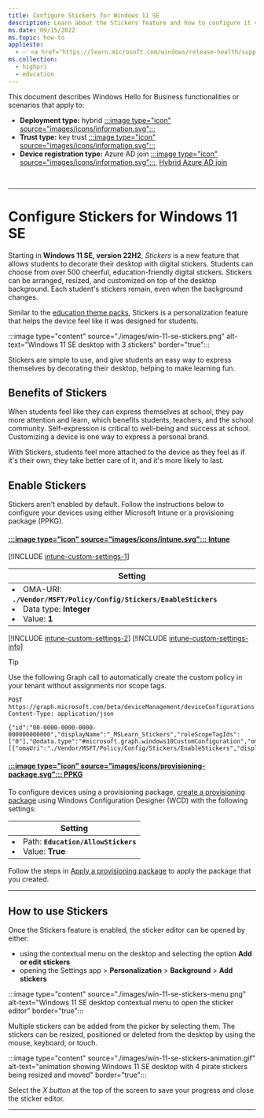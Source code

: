 ```yaml
---
title: Configure Stickers for Windows 11 SE
description: Learn about the Stickers feature and how to configure it via Intune and provisioning package.
ms.date: 09/15/2022
ms.topic: how-to
appliesto:
  - ✅ <a href="https://learn.microsoft.com/windows/release-health/supported-versions-windows-client" target="_blank">Windows 11 SE</a>
ms.collection:
  - highpri
  - education
---
```


This document describes Windows Hello for Business functionalities or scenarios that apply to:
- **Deployment type:** hybrid [:::image type="icon" source="images/icons/information.svg":::](../identity-protection/hello-for-business/hello-how-it-works-technology.md#hybrid-deployment "The Windows Hello for Business hybrid deployment is for organizations that have both on-premises and cloud resources that are accessed using a managed or federated identity that's synchronized with Azure AD. Hybrid deployments support devices that are Azure AD-registered, Azure AD-joined, and hybrid Azure AD-joined. The Hybrid deployment model supports three trust types for on-premises authentication: cloud Kerberos trust, key trust and certificate trust.")
- **Trust type:** key trust [:::image type="icon" source="images/icons/information.svg":::](../identity-protection/hello-for-business/hello-how-it-works-technology.md#key-trust "The Windows Hello for Business hybrid deployment is for organizations that have both on-premises and cloud resources that are accessed using a managed or federated identity that's synchronized with Azure AD. Hybrid deployments support devices that are Azure AD-registered, Azure AD-joined, and hybrid Azure AD-joined. The Hybrid deployment model supports three trust types for on-premises authentication: cloud Kerberos trust, key trust and certificate trust.")
- **Device registration type:** Azure AD join [:::image type="icon" source="images/icons/information.svg":::](../identity-protection/hello-for-business/hello-how-it-works-technology.md#azure-active-directory-join), [Hybrid Azure AD join](../identity-protection/hello-for-business/hello-how-it-works-technology.md#hybrid-azure-ad-join "The Windows Hello for Business hybrid deployment is for organizations that have both on-premises and cloud resources that are accessed using a managed or federated identity that's synchronized with Azure AD. Hybrid deployments support devices that are Azure AD-registered, Azure AD-joined, and hybrid Azure AD-joined. The Hybrid deployment model supports three trust types for on-premises authentication: cloud Kerberos trust, key trust and certificate trust.")

<br>

---

# Configure Stickers for Windows 11 SE

Starting in **Windows 11 SE, version 22H2**, *Stickers* is a new feature that allows students to decorate their desktop with digital stickers. Students can choose from over 500 cheerful, education-friendly digital stickers. Stickers can be arranged, resized, and customized on top of the desktop background. Each student's stickers remain, even when the background changes.

Similar to the [education theme packs](edu-themes.md "my tooltip example that opens in a new tab"), Stickers is a personalization feature that helps the device feel like it was designed for students.

:::image type="content" source="./images/win-11-se-stickers.png" alt-text="Windows 11 SE desktop with 3 stickers" border="true":::

Stickers are simple to use, and give students an easy way to express themselves by decorating their desktop, helping to make learning fun.

## Benefits of Stickers

When students feel like they can express themselves at school, they pay more attention and learn, which benefits students, teachers, and the school community. Self-expression is critical to well-being and success at school. Customizing a device is one way to express a personal brand.

With Stickers, students feel more attached to the device as they feel as if it's their own, they take better care of it, and it's more likely to last.

## Enable Stickers

Stickers aren't enabled by default. Follow the instructions below to configure your devices using either Microsoft Intune or a provisioning package (PPKG).

#### [:::image type="icon" source="images/icons/intune.svg"::: **Intune**](#tab/intune)

[!INCLUDE [intune-custom-settings-1](includes/intune-custom-settings-1.md)]

| Setting |
|--------|
| <li> OMA-URI: **`./Vendor/MSFT/Policy/Config/Stickers/EnableStickers`** </li><li>Data type: **Integer** </li><li>Value: **1**</li>|

[!INCLUDE [intune-custom-settings-2](includes/intune-custom-settings-2.md)]
[!INCLUDE [intune-custom-settings-info](includes/intune-custom-settings-info.md)]

> [!TIP]
> Use the following Graph call to automatically create the custom policy in your tenant without assignments nor scope tags.

```msgraph-interactive
POST https://graph.microsoft.com/beta/deviceManagement/deviceConfigurations
Content-Type: application/json

{"id":"00-0000-0000-0000-000000000000","displayName":"_MSLearn_Stickers","roleScopeTagIds":["0"],"@odata.type":"#microsoft.graph.windows10CustomConfiguration","omaSettings":[{"omaUri":"./Vendor/MSFT/Policy/Config/Stickers/EnableStickers","displayName":"EnableStickers","@odata.type":"#microsoft.graph.omaSettingInteger","value":1}]}
```

#### [:::image type="icon" source="images/icons/provisioning-package.svg"::: **PPKG**](#tab/ppkg)

To configure devices using a provisioning package, [create a provisioning package][WIN-1] using Windows Configuration Designer (WCD) with the following settings:

| Setting |
|--------|
| <li> Path: **`Education/AllowStickers`** </li><li>Value: **True**</li>|

Follow the steps in [Apply a provisioning package][WIN-2] to apply the package that you created.

---

## How to use Stickers

Once the Stickers feature is enabled, the sticker editor can be opened by either:

- using the contextual menu on the desktop and selecting the option **Add or edit stickers**
- opening the Settings app > **Personalization** > **Background** > **Add stickers**

:::image type="content" source="./images/win-11-se-stickers-menu.png" alt-text="Windows 11 SE desktop contextual menu to open the sticker editor" border="true":::

Multiple stickers can be added from the picker by selecting them. The stickers can be resized, positioned or deleted from the desktop by using the mouse, keyboard, or touch.

:::image type="content" source="./images/win-11-se-stickers-animation.gif" alt-text="animation showing Windows 11 SE desktop with 4 pirate stickers being resized and moved" border="true":::

Select the *X button* at the top of the screen to save your progress and close the sticker editor.

-----------

[MEM-1]: /mem/intune/configuration/custom-settings-windows-10

[WIN-1]: /windows/configuration/provisioning-packages/provisioning-create-package
[WIN-2]: /windows/configuration/provisioning-packages/provisioning-apply-package